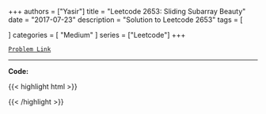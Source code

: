 
+++
authors = ["Yasir"]
title = "Leetcode 2653: Sliding Subarray Beauty"
date = "2017-07-23"
description = "Solution to Leetcode 2653"
tags = [
    
]
categories = [
    "Medium"
]
series = ["Leetcode"]
+++



[`Problem Link`](https://leetcode.com/problems/sliding-subarray-beauty/description/)

---

**Code:**

{{< highlight html >}}

{{< /highlight >}}

